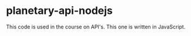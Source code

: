 # planetary-api-nodejs
This code is used in the course on API's.  This one is written in JavaScript.
